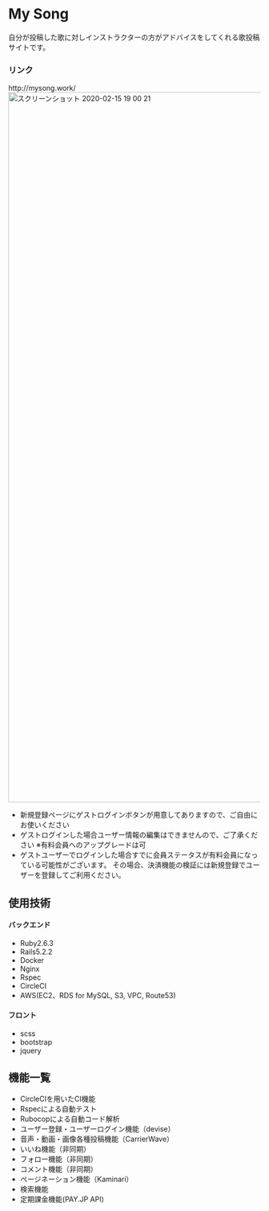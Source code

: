 <h1>My Song</h1>
<p>自分が投稿した歌に対しインストラクターの方がアドバイスをしてくれる歌投稿サイトです。
<h3>リンク</h3>
http://mysong.work/
<img width="1415" alt="スクリーンショット 2020-02-15 19 00 21" src="https://user-images.githubusercontent.com/56349921/74586237-f8204600-5028-11ea-8bb6-419353bdd142.png">

<ul>
  <li>新規登録ページにゲストログインボタンが用意してありますので、ご自由にお使いください</li>
  <li>ゲストログインした場合ユーザー情報の編集はできませんので、ご了承ください ※有料会員へのアップグレードは可</li>
  <li>ゲストユーザーでログインした場合すでに会員ステータスが有料会員になっている可能性がございます。
    その場合、決済機能の検証には新規登録でユーザーを登録してご利用ください。</li>
</ul>

<h2>使用技術</h2>
<h4>バックエンド</h4>
<ul>
  <li>Ruby2.6.3</li>
  <li>Rails5.2.2</li>
  <li>Docker</li>
  <li>Nginx</li>
  <li>Rspec</li>
  <li>CircleCI</li>
  <li>AWS(EC2、RDS for MySQL, S3, VPC, Route53)</li>
</ul>
<h4>フロント</h4>
<ul>
  <li>scss</li>
  <li>bootstrap</li>
  <li>jquery</li>
</ul>

<h2>機能一覧</h2>
<ul>
  <li>CircleCIを用いたCI機能</li>
  <li>Rspecによる自動テスト</li>
  <li>Rubocopによる自動コード解析</li>
  <li>ユーザー登録・ユーザーログイン機能（devise）</li>
  <li>音声・動画・画像各種投稿機能（CarrierWave）</li>
  <li>いいね機能（非同期）</li>
  <li>フォロー機能（非同期）</li>
  <li>コメント機能（非同期）</li>
  <li>ページネーション機能（Kaminari）</li>
  <li>検索機能</li>
  <li>定期課金機能(PAY.JP API)</li>
</ul>
